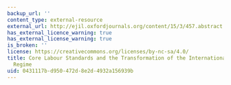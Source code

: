 ```yaml
---
backup_url: ''
content_type: external-resource
external_url: http://ejil.oxfordjournals.org/content/15/3/457.abstract
has_external_licence_warning: true
has_external_license_warning: true
is_broken: ''
license: https://creativecommons.org/licenses/by-nc-sa/4.0/
title: Core Labour Standards and the Transformation of the International Labour Rights
  Regime
uid: 0431117b-d950-472d-8e2d-4932a156939b
---
```

